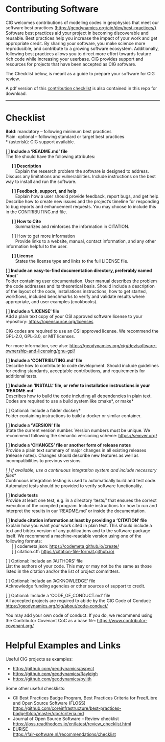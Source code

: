 # Contributing Software

CIG welcomes contributions of modeling codes in geophysics that meet our software best practices (https://geodynamics.org/cig/dev/best-practices/). Software best practices aid your project in becoming discoverable and reusable. Best practices help you increase the impact of your work and get appropriate credit. By sharing your software, you make science more reproducible, and contribute to a growing software ecosystem. Additionally, following best practices allows you to direct more effort towards feature rich code while increasing your userbase. CIG provides support and resources for projects that have been accepted as CIG software.

The Checklist below, is meant as a guide to prepare your software for CIG review.

A pdf version of this [contribution checklist]() is also contained in this repo for download.

---
# Checklist

**Bold**: mandatory – following minimum best practices  
Plain: optional – following standard or target best practices  
\* (asterisk): CIG support available.

**[ ] Include a ‘README.md’ file**  
The file should have the following attributes:

&nbsp;&nbsp;&nbsp;&nbsp; 	**[ ] Description**  
&nbsp;&nbsp;&nbsp;&nbsp;&nbsp;&nbsp;&nbsp; Explain the research problem the software is designed to address.  Discuss any limitations and vulnerabilities. Include instructions on the best way to install and run the software.

&nbsp;&nbsp;&nbsp;&nbsp; **[ ]	Feedback, support, and help**  
&nbsp;&nbsp;&nbsp;&nbsp;&nbsp;&nbsp;&nbsp;  	Explain how a user should provide feedback, report bugs, and get help. Describe how to create new issues and the project’s timeline for responding to bug reports and enhancement requests. You may choose to include this in the CONTRIBUTING.md file.

&nbsp;&nbsp;&nbsp;&nbsp;  **[ ]	How to Cite**  
&nbsp;&nbsp;&nbsp;&nbsp;&nbsp;&nbsp;&nbsp; 	Summarizes and reinforces the information in CITATION.

&nbsp;&nbsp;&nbsp;&nbsp; [ ]	How to get more information  
&nbsp;&nbsp;&nbsp;&nbsp;&nbsp;&nbsp;&nbsp; Provide links to a website, manual, contact information, and any other information helpful to the user.

&nbsp;&nbsp;&nbsp;&nbsp; **[ ] License**  
&nbsp;&nbsp;&nbsp;&nbsp;&nbsp;&nbsp;&nbsp; States the license type and links to the full LICENSE file.

**[ ]	Include an easy-to-find documentation directory, preferably named ‘doc/’**  
Folder containing user documentation. User manual describes the problem the code addresses and its theoretical basis.  Should include a description of the layout of the code, installations instructions, how to get started, workflows, included benchmarks to verify and validate results where appropriate, and user examples (cookbooks).

**[ ]	Include a ‘LICENSE’ file**  
Add a plain text copy of your OSI approved software license to your repository: https://opensource.org/licenses

CIG codes are required to use an OSI approved license. We recommend the GPL-2.0, GPL-3.0, or MIT licenses.

For more information, see also:
https://geodynamics.org/cig/dev/software-ownership-and-licensing/gnu-gpl/

**[ ]	Include a ‘CONTRIBUTING.md’ file**  
Describe how to contribute to code development.  Should include guidelines for coding standards, acceptable contributions, and requirements for additional tests.

**[ ]	Include an ‘INSTALL’ file, or refer to installation instructions in your ‘README.md’**  
Describes how to build the code including all dependencies in plain text. Codes are required to use a build system like cmake\*, or make\*

[ ]	Optional: Include a folder docker/\*  
Folder containing instructions to build a docker or similar container.

**[ ]	Include a ‘VERSION’ file**  
State the current version number. Version numbers must be unique. We recommend following the semantic versioning scheme: https://semver.org/

**[ ]	Include a ‘CHANGES’ file or another form of release notes**  
Provide a plain text summary of major changes in all existing releases (release notes). Changes should describe new features as well as incompatibilities to previous versions.

**[ ] If available, use a continuous integration system* and include necessary files**  
Continuous integration testing is used to automatically build and test code.  Automated tests should be provided to verify software functionality.

**[ ]	Include tests**  
Provide at least one test, e.g. in a directory ‘tests/’ that ensures the correct execution of the compiled program. Include instructions for how to run and interpret the results in our ‘README.md’ or inside the documentation.

**[ ]	Include citation information at least by providing a ‘CITATION’ file**  
Explain how you want your work cited in plain text.  This should include a text and bibtex version of any publications and to the software package itself.
We recommend a machine-readable version using one of the following formats:  
&nbsp;&nbsp;&nbsp;&nbsp; [ ] codemeta.json:
https://codemeta.github.io/create/  
&nbsp;&nbsp;&nbsp;&nbsp; [ ] citation.cff:
https://citation-file-format.github.io/

[ ]	Optional: Include an ‘AUTHORS’ file  
List the authors of your code. This may or may not be the same as those listed in the citation and/or the list of project committers.

[ ]	Optional: Include an ‘ACKNOWLEDGE’ file  
Acknowledge funding agencies or other sources of support to credit.

[ ]	Optional: Include a ‘CODE_OF_CONDUCT.md’ file  
All accepted projects  are required to abide by the CIG Code of Conduct:
https://geodynamics.org/cig/about/code-conduct/

You may add your own code of conduct. If you do, we recommend using the Contributor Covenant CoC as a base file:
https://www.contributor-covenant.org/

# Helpful Examples and Links

Useful CIG projects as examples:
* https://github.com/geodynamics/aspect
* https://github.com/geodynamics/Rayleigh
* https://github.com/geodynamics/pylith

Some other useful checklists:
* CII Best Practices Badge Program, Best Practices Criteria for Free/Libre and Open Source Software (FLOSS)  
	https://github.com/coreinfrastructure/best-practices-badge/blob/master/doc/criteria.md
* Journal of Open Source Software – Review checklist  
	https://joss.readthedocs.io/en/latest/review_checklist.html
* EURISE  
	https://fair-software.nl/recommendations/checklist
